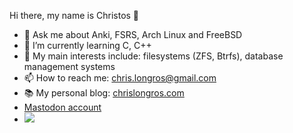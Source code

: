 Hi there, my name is Christos 👋
- 💬 Ask me about Anki, FSRS, Arch Linux and FreeBSD
- 🌱 I’m currently learning C, C++
- 🔭 My main interests include: filesystems (ZFS, Btrfs), database management systems
- 📫 How to reach me: chris.longros@gmail.com
- 📚 My personal blog: [chrislongros.com](https://chrislongros.com/)
- [Mastodon account](https://mastodon.social/@chrislongros)
- ![](https://komarev.com/ghpvc/?username=chrislongros)
<!--
**chrislongros/chrislongros** is a ✨ _special_ ✨ repository because its `README.md` (this file) appears on your GitHub profile.

Here are some ideas to get you started:

- 🔭 I’m currently working on ...
- 👯 I’m looking to collaborate on ...
- 🤔 I’m looking for help with ...
- 😄 Pronouns: ...
- ⚡ Fun fact: ...
-->

